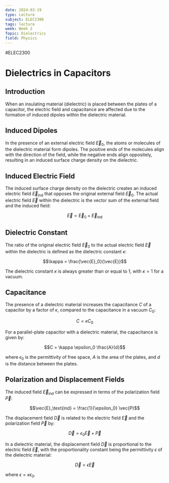 ```yaml
---
date: 2024-03-19
type: Lecture
subject: ELEC2300
tags: lecture
week: Week 2
Topic: Dielectrics
field: Physics
---
```


#ELEC2300
# Dielectrics in Capacitors

## Introduction

When an insulating material (dielectric) is placed between the plates of a capacitor, the electric field and capacitance are affected due to the formation of induced dipoles within the dielectric material.

## Induced Dipoles

In the presence of an external electric field $\vec{E}_0$, the atoms or molecules of the dielectric material form dipoles. The positive ends of the molecules align with the direction of the field, while the negative ends align oppositely, resulting in an induced surface charge density on the dielectric.

## Induced Electric Field

The induced surface charge density on the dielectric creates an induced electric field $\vec{E}_\text{ind}$ that opposes the original external field $\vec{E}_0$. The actual electric field $\vec{E}$ within the dielectric is the vector sum of the external field and the induced field:

$$\vec{E} = \vec{E}_0 + \vec{E}_\text{ind}$$

## Dielectric Constant

The ratio of the original electric field $\vec{E}_0$ to the actual electric field $\vec{E}$ within the dielectric is defined as the dielectric constant $\kappa$:

$$\kappa = \frac{\vec{E}_0}{\vec{E}}$$

The dielectric constant $\kappa$ is always greater than or equal to 1, with $\kappa = 1$ for a vacuum.

## Capacitance

The presence of a dielectric material increases the capacitance $C$ of a capacitor by a factor of $\kappa$, compared to the capacitance in a vacuum $C_0$:

$$C = \kappa C_0$$

For a parallel-plate capacitor with a dielectric material, the capacitance is given by:

$$C = \kappa \epsilon_0 \frac{A}{d}$$

where $\epsilon_0$ is the permittivity of free space, $A$ is the area of the plates, and $d$ is the distance between the plates.

## Polarization and Displacement Fields

The induced field $\vec{E}_\text{ind}$ can be expressed in terms of the polarization field $\vec{P}$:

$$\vec{E}_\text{ind} = \frac{1}{\epsilon_0} \vec{P}$$

The displacement field $\vec{D}$ is related to the electric field $\vec{E}$ and the polarization field $\vec{P}$ by:

$$\vec{D} = \epsilon_0 \vec{E} + \vec{P}$$

In a dielectric material, the displacement field $\vec{D}$ is proportional to the electric field $\vec{E}$, with the proportionality constant being the permittivity $\epsilon$ of the dielectric material:

$$\vec{D} = \epsilon \vec{E}$$

where $\epsilon = \kappa \epsilon_0$.